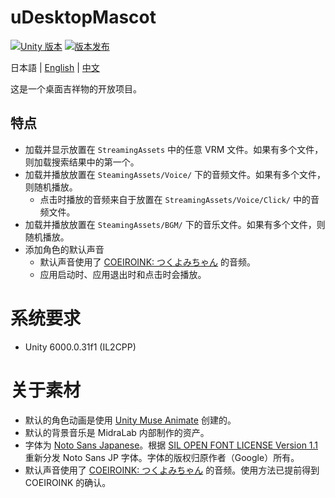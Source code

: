 # uDesktopMascot

[![Unity 版本](https://img.shields.io/badge/Unity-6000.0%2B-blueviolet?logo=unity)](https://unity.com/releases/editor/archive)
[![版本发布](https://img.shields.io/github/release/MidraLab/uDesktopMascot.svg)](https://github.com/MidraLab/uDesktopMascot/releases)

日本語 | [English](README_EN.md) | [中文](README_CN.md)

这是一个桌面吉祥物的开放项目。

## 特点
* 加载并显示放置在 `StreamingAssets` 中的任意 VRM 文件。如果有多个文件，则加载搜索结果中的第一个。
* 加载并播放放置在 `SteamingAssets/Voice/` 下的音频文件。如果有多个文件，则随机播放。
  * 点击时播放的音频来自于放置在 `StreamingAssets/Voice/Click/` 中的音频文件。
* 加载并播放放置在 `SteamingAssets/BGM/` 下的音乐文件。如果有多个文件，则随机播放。
* 添加角色的默认声音
  * 默认声音使用了 [COEIROINK: つくよみちゃん](https://coeiroink.com/character/audio-character/tsukuyomi-chan) 的音频。
  * 应用启动时、应用退出时和点击时会播放。

# 系统要求
* Unity 6000.0.31f1 (IL2CPP)

# 关于素材
* 默认的角色动画是使用 [Unity Muse Animate](https://muse.unity.com/ja-jp/explore) 创建的。
* 默认的背景音乐是 MidraLab 内部制作的资产。
* 字体为 [Noto Sans Japanese](https://fonts.google.com/noto/specimen/Noto+Sans+JP?lang=ja_Jpan)。根据 [SIL OPEN FONT LICENSE Version 1.1](https://fonts.google.com/noto/specimen/Noto+Sans+JP/license?lang=ja_Jpan) 重新分发 Noto Sans JP 字体。字体的版权归原作者（Google）所有。
* 默认声音使用了 [COEIROINK: つくよみちゃん](https://coeiroink.com/character/audio-character/tsukuyomi-chan) 的音频。使用方法已提前得到 COEIROINK 的确认。